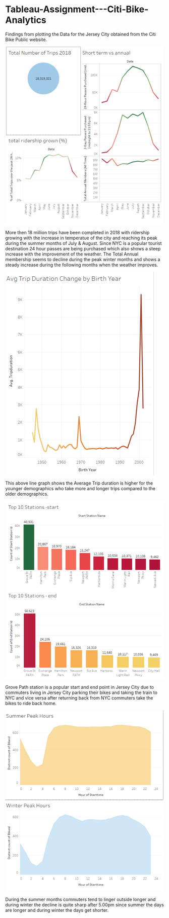 # Tableau-Assignment---Citi-Bike-Analytics

Findings from plotting the Data for the Jersey City obtained from the Citi Bike Public website.


![](image/1.PNG)

More then 18 million trips have been completed in 2018 with ridership growing with the increase in 
temperatue of the city and reaching its peak during the summer months of July & August.
Since NYC is a popular tourist destination 24 hour passes are being purchased which also shows a steep increase with 
the improvement of the weather.
The Total Annual membership seems to decline during the peak winter months and shows a steady increase during the following months
when the weather improves.


![](image/2.PNG)

This above line graph shows the Average Trip duration is higher for the younger demographics who take more and longer trips compared
to the older demographics.


![](image/3.PNG)

Grove Path station is a popular start and end point in Jersey City due to commuters living in Jersey City parking their bikes and taking the train to NYC and vice versa after returning back from NYC commuters take the bikes to ride back home.


![](image/4.PNG)

During the summer months commuters tend to linger outside longer and during winter the decline is quite sharp after 5.00pm since summer the days are longer and during winter the days get shorter.



